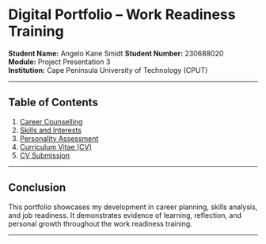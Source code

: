 # Digital Portfolio – Work Readiness Training  
**Student Name:** Angelo Kane Smidt
**Student Number:** 230688020  
**Module:** Project Presentation 3  
**Institution:** Cape Peninsula University of Technology (CPUT)

---

## Table of Contents
1. [Career Counselling](#career-counselling)
2. [Skills and Interests](#skills-and-interests)
3. [Personality Assessment](#personality-assessment)
4. [Curriculum Vitae (CV)](#curriculum-vitae)
5. [CV Submission](#cv-submission)

---


## Conclusion
This portfolio showcases my development in career planning, skills analysis, and job readiness. It demonstrates evidence of learning, reflection, and personal growth throughout the work readiness training.

---


